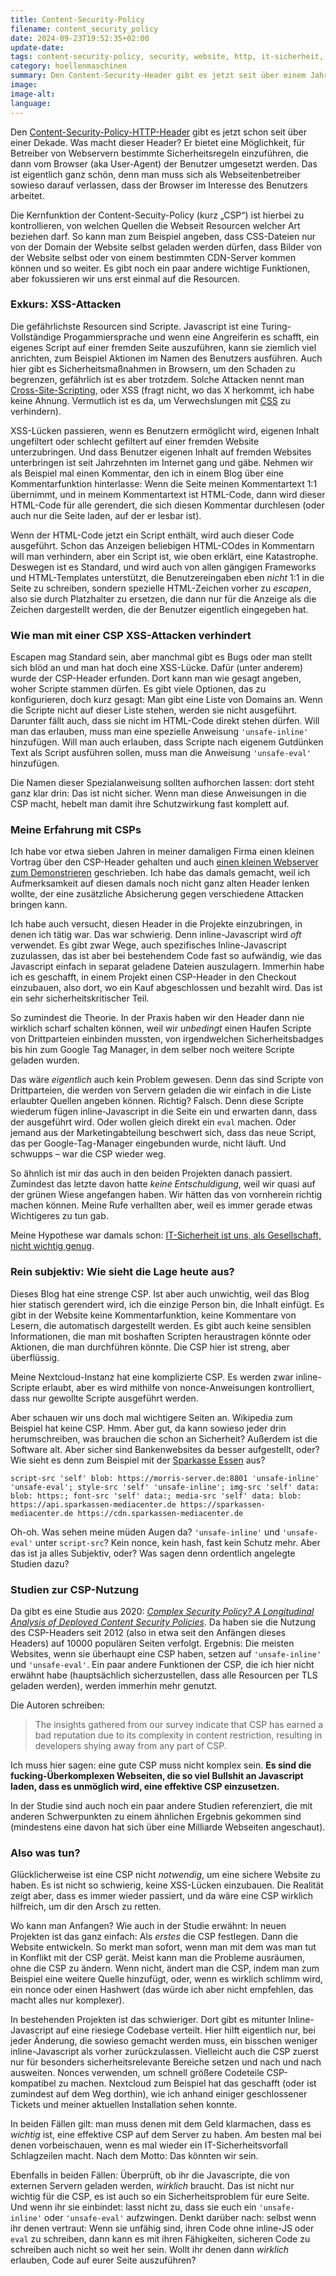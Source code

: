 ```yaml
---
title: Content-Security-Policy
filename: content_security_policy
date: 2024-09-23T19:52:35+02:00
update-date:
tags: content-security-policy, security, website, http, it-sicherheit, xss
category: hoellenmaschinen
summary: Den Content-Security-Header gibt es jetzt seit über einem Jahrzehnt. Er wird aber fast nie so angewendet, dass er gegen cross-site-scripting hilft.
image:
image-alt:
language:
---
```


Den [Content-Security-Policy-HTTP-Header](https://content-security-policy.com/) gibt es jetzt schon seit über einer Dekade. Was macht dieser Header? Er bietet eine Möglichkeit, für Betreiber von Webservern bestimmte Sicherheitsregeln einzuführen, die dann vom Browser (aka User-Agent) der Benutzer umgesetzt werden. Das ist eigentlich ganz schön, denn man muss sich als Webseitenbetreiber sowieso darauf verlassen, dass der Browser im Interesse des Benutzers arbeitet.

Die Kernfunktion der Content-Secuity-Policy (kurz „CSP“) ist hierbei zu kontrollieren, von welchen Quellen die Webseit Resourcen welcher Art beziehen darf. So kann man zum Beispiel angeben, dass CSS-Dateien nur von der Domain der Website selbst geladen werden dürfen, dass Bilder von der Website selbst oder von einem bestimmten CDN-Server kommen können und so weiter. Es gibt noch ein paar andere wichtige Funktionen, aber fokussieren wir uns erst einmal auf die Resourcen.

### Exkurs: XSS-Attacken

Die gefährlichste Resourcen sind Scripte. Javascript ist eine Turing-Vollständige Progammiersprache und wenn eine Angreiferin es schafft, ein eigenes Script auf einer fremden Seite auszuführen, kann sie ziemlich viel anrichten, zum Beispiel Aktionen im Namen des Benutzers ausführen. Auch hier gibt es Sicherheitsmaßnahmen in Browsern, um den Schaden zu begrenzen, gefährlich ist es aber trotzdem. Solche Attacken nennt man [Cross-Site-Scripting](https://owasp.org/www-community/attacks/xss/), oder XSS (fragt nicht, wo das X herkommt, ich habe keine Ahnung. Vermutlich ist es da, um Verwechslungen mit [CSS](https://de.wikipedia.org/wiki/Cascading_Style_Sheets) zu verhindern).

XSS-Lücken passieren, wenn es Benutzern ermöglicht wird, eigenen Inhalt ungefiltert oder schlecht gefiltert auf einer fremden Website unterzubringen. Und dass Benutzer eigenen Inhalt auf fremden Websites unterbringen ist seit Jahrzehnten im Internet gang und gäbe. Nehmen wir als Beispiel mal einen Kommentar, den ich in einem Blog über eine Kommentarfunktion hinterlasse: Wenn die Seite meinen Kommentartext 1:1 übernimmt, und in meinem Kommentartext ist HTML-Code, dann wird dieser HTML-Code für alle gerendert, die sich diesen Kommentar durchlesen (oder auch nur die Seite laden, auf der er lesbar ist).

Wenn der HTML-Code jetzt ein Script enthält, wird auch dieser Code ausgeführt. Schon das Anzeigen beliebigen HTML-COdes in Kommentarn will man verhindern, aber ein Script ist, wie oben erklärt, eine Katastrophe. Deswegen ist es Standard, und wird auch von allen gängigen Frameworks und HTML-Templates unterstützt, die Benutzereingaben eben _nicht_ 1:1 in die Seite zu schreiben, sondern spezielle HTML-Zeichen vorher zu *escapen*, also sie durch Platzhalter zu ersetzen, die dann nur für die Anzeige als die Zeichen dargestellt werden, die der Benutzer eigentlich eingegeben hat.

### Wie man mit einer CSP XSS-Attacken verhindert

Escapen mag Standard sein, aber manchmal gibt es Bugs oder man stellt sich blöd an und man hat doch eine XSS-Lücke. Dafür (unter anderem) wurde der CSP-Header erfunden. Dort kann man wie gesagt angeben, woher Scripte stammen dürfen. Es gibt viele Optionen, das zu konfigurieren, doch kurz gesagt: Man gibt eine Liste von Domains an. Wenn die Scripte nicht auf dieser Liste stehen, werden sie nicht ausgeführt. Darunter fällt auch, dass sie nicht im HTML-Code direkt stehen dürfen. Will man das erlauben, muss man eine spezielle Anweisung `'unsafe-inline'` hinzufügen. Will man auch erlauben, dass Scripte nach eigenem Gutdünken Text als Script ausführen sollen, muss man die Anweisung `'unsafe-eval'` hinzufügen.

Die Namen dieser Spezialanweisung sollten aufhorchen lassen: dort steht ganz klar drin: Das ist nicht sicher. Wenn man diese Anweisungen in die CSP macht, hebelt man damit ihre Schutzwirkung fast komplett auf.

### Meine Erfahrung mit CSPs

Ich habe vor etwa sieben Jahren in meiner damaligen Firma einen kleinen Vortrag über den CSP-Header gehalten und auch [einen kleinen Webserver zum Demonstrieren](https://github.com/GKnirps/cspdemo) geschrieben. Ich habe das damals gemacht, weil ich Aufmerksamkeit auf diesen damals noch nicht ganz alten Header lenken wollte, der eine zusätzliche Absicherung gegen verschiedene Attacken bringen kann.

Ich habe auch versucht, diesen Header in die Projekte einzubringen, in denen ich tätig war. Das war schwierig. Denn inline-Javascript wird _oft_ verwendet. Es gibt zwar Wege, auch spezifisches Inline-Javascript zuzulassen, das ist aber bei bestehendem Code fast so aufwändig, wie das Javascript einfach in separat geladene Dateien auszulagern. Immerhin habe ich es geschafft, in einem Projekt einen CSP-Header in den Checkout einzubauen, also dort, wo ein Kauf abgeschlossen und bezahlt wird. Das ist ein sehr sicherheitskritischer Teil.

So zumindest die Theorie. In der Praxis haben wir den Header dann nie wirklich scharf schalten können, weil wir *unbedingt* einen Haufen Scripte von Drittparteien einbinden mussten, von irgendwelchen Sicherheitsbadges bis hin zum Google Tag Manager, in dem selber noch weitere Scripte geladen wurden.

Das wäre _eigentlich_ auch kein Problem gewesen. Denn das sind Scripte von Drittparteien, die werden von Servern geladen die wir einfach in die Liste erlaubter Quellen angeben können. Richtig? Falsch. Denn diese Scripte wiederum fügen inline-Javascript in die Seite ein und erwarten dann, dass der ausgeführt wird. Oder wollen gleich direkt ein `eval` machen. Oder jemand aus der Marketingabteilung beschwert sich, dass das neue Script, das per Google-Tag-Manager eingebunden wurde, nicht läuft. Und schwupps – war die CSP wieder weg.

So ähnlich ist mir das auch in den beiden Projekten danach passiert. Zumindest das letzte davon hatte _keine Entschuldigung_, weil wir quasi auf der grünen Wiese angefangen haben. Wir hätten das von vornherein richtig machen können. Meine Rufe verhallten aber, weil es immer gerade etwas Wichtigeres zu tun gab.

Meine Hypothese war damals schon: [IT-Sicherheit ist uns, als Gesellschaft, nicht wichtig genug](/blogposts/boten-erschiessen).

### Rein subjektiv: Wie sieht die Lage heute aus?

Dieses Blog hat eine strenge CSP. Ist aber auch unwichtig, weil das Blog hier statisch gerendert wird, ich die einzige Person bin, die Inhalt einfügt. Es gibt in der Website keine Kommentarfunktion, keine Kommentare von Lesern, die automatisch dargestellt werden. Es gibt auch keine sensiblen Informationen, die man mit boshaften Scripten heraustragen könnte oder Aktionen, die man durchführen könnte. Die CSP hier ist streng, aber überflüssig.

Meine Nextcloud-Instanz hat eine komplizierte CSP. Es werden zwar inline-Scripte erlaubt, aber es wird mithilfe von nonce-Anweisungen kontrolliert, dass nur gewollte Scripte ausgeführt werden.

Aber schauen wir uns doch mal wichtigere Seiten an. Wikipedia zum Beispiel hat keine CSP. Hmm. Aber gut, da kann sowieso jeder drin herumschreiben, was brauchen die schon an Sicherheit? Außerdem ist die Software alt. Aber sicher sind Bankenwebsites da besser aufgestellt, oder? Wie sieht es denn zum Beispiel mit der [Sparkasse Essen](https://www.sparkasse-essen.de/de/home.html) aus?

```
script-src 'self' blob: https://morris-server.de:8801 'unsafe-inline' 'unsafe-eval'; style-src 'self' 'unsafe-inline'; img-src 'self' data: blob: https:; font-src 'self' data:; media-src 'self' data: blob: https://api.sparkassen-mediacenter.de https://sparkassen-mediacenter.de https://cdn.sparkassen-mediacenter.de
```

Oh-oh. Was sehen meine müden Augen da? `'unsafe-inline'` und `'unsafe-eval'` unter `script-src`? Kein nonce, kein hash, fast kein Schutz mehr. Aber das ist ja alles Subjektiv, oder? Was sagen denn ordentlich angelegte Studien dazu?

### Studien zur CSP-Nutzung

Da gibt es eine Studie aus 2020: *[Complex Security Policy? A Longitudinal Analysis of Deployed Content Security Policies](https://par.nsf.gov/servlets/purl/10173479)*. Da haben sie die Nutzung des CSP-Headers seit 2012 (also in etwa seit den Anfängen dieses Headers) auf 10000 populären Seiten verfolgt. Ergebnis: Die meisten Websites, wenn sie überhaupt eine CSP haben, setzen auf `'unsafe-inline'` und `'unsafe-eval'`. Ein paar andere Funktionen der CSP, die ich hier nicht erwähnt habe (hauptsächlich sicherzustellen, dass alle Resourcen per TLS geladen werden), werden immerhin mehr genutzt.

Die Autoren schreiben:

> The insights gathered from our survey indicate that CSP has earned a bad reputation due to its complexity in content restriction, resulting in developers shying away from any part of CSP.

Ich muss hier sagen: eine gute CSP muss nicht komplex sein. **Es sind die fucking-Überkomplexen Webseiten, die so viel Bullshit an Javascript laden, dass es unmöglich wird, eine effektive CSP einzusetzen.**

In der Studie sind auch noch ein paar andere Studien referenziert, die mit anderen Schwerpunkten zu einem ähnlichen Ergebnis gekommen sind (mindestens eine davon hat sich über eine Milliarde Webseiten angeschaut).

### Also was tun?

Glücklicherweise ist eine CSP nicht _notwendig_, um eine sichere Website zu haben. Es ist nicht so schwierig, keine XSS-Lücken einzubauen. Die Realität zeigt aber, dass es immer wieder passiert, und da wäre eine CSP wirklich hilfreich, um dir den Arsch zu retten.

Wo kann man Anfangen? Wie auch in der Studie erwähnt: In neuen Projekten ist das ganz einfach: Als _erstes_ die CSP festlegen. Dann die Website entwickeln. So merkt man sofort, wenn man mit dem was man tut in Konflikt mit der CSP gerät. Meist kann man die Probleme ausräumen, ohne die CSP zu ändern. Wenn nicht, ändert man die CSP, indem man zum Beispiel eine weitere Quelle hinzufügt, oder, wenn es wirklich schlimm wird, ein nonce oder einen Hashwert (das würde ich aber nicht empfehlen, das macht alles nur komplexer).

In bestehenden Projekten ist das schwieriger. Dort gibt es mitunter Inline-Javascript auf eine riesiege Codebase verteilt. Hier hilft eigentlich nur, bei jeder Änderung, die sowieso gemacht werden muss, ein bisschen weniger inline-Javascript als vorher zurückzulassen. Vielleicht auch die CSP zuerst nur für besonders sicherheitsrelevante Bereiche setzen und nach und nach ausweiten. Nonces verwenden, um schnell größere Codeteile CSP-kompatibel zu machen. Nextcloud zum Beispiel hat das geschafft (oder ist zumindest auf dem Weg dorthin), wie ich anhand einiger geschlossener Tickets und meiner aktuellen Installation sehen konnte.

In beiden Fällen gilt: man muss denen mit dem Geld klarmachen, dass es _wichtig_ ist, eine effektive CSP auf dem Server zu haben. Am besten mal bei denen vorbeischauen, wenn es mal wieder ein IT-Sicherheitsvorfall Schlagzeilen macht. Nach dem Motto: Das könnten wir sein.

Ebenfalls in beiden Fällen: Überprüft, ob ihr die Javascripte, die von externen Servern geladen werden, _wirklich_ braucht. Das ist nicht nur wichtig für die CSP, es ist auch so ein Sicherheitsproblem für eure Seite. Und wenn ihr sie einbindet: lasst nicht zu, dass sie euch ein `'unsafe-inline'` oder `'unsafe-eval'` aufzwingen. Denkt darüber nach: selbst wenn ihr denen vertraut: Wenn sie unfähig sind, ihren Code ohne inline-JS oder `eval` zu schreiben, dann kann es mit ihren Fähigkeiten, sicheren Code zu schreiben auch nicht so weit her sein. Wollt ihr denen dann _wirklich_ erlauben, Code auf eurer Seite auszuführen?
